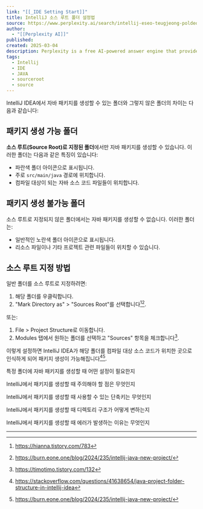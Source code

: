 ```yaml
---
link: "[[_IDE Setting Start]]"
title: IntelliJ 소스 루트 폴더 설정법
source: https://www.perplexity.ai/search/intellij-eseo-teugjeong-poldeo-ij5goMA.TVi_TQHF8Hs5JQ
author:
  - "[[Perplexity AI]]"
published: 
created: 2025-03-04
description: Perplexity is a free AI-powered answer engine that provides accurate, trusted, and real-time answers to any question.
tags:
  - Intellij
  - IDE
  - JAVA
  - sourceroot
  - source
---
```

IntelliJ IDEA에서 자바 패키지를 생성할 수 있는 폴더와 그렇지 않은 폴더의 차이는 다음과 같습니다:

## 패키지 생성 가능 폴더

**소스 루트(Source Root)로 지정된 폴더**에서만 자바 패키지를 생성할 수 있습니다. 이러한 폴더는 다음과 같은 특징이 있습니다:

- 파란색 폴더 아이콘으로 표시됩니다.
- 주로 `src/main/java` 경로에 위치합니다.
- 컴파일 대상이 되는 자바 소스 코드 파일들이 위치합니다.

## 패키지 생성 불가능 폴더

소스 루트로 지정되지 않은 폴더에서는 자바 패키지를 생성할 수 없습니다. 이러한 폴더는:

- 일반적인 노란색 폴더 아이콘으로 표시됩니다.
- 리소스 파일이나 기타 프로젝트 관련 파일들이 위치할 수 있습니다.

## 소스 루트 지정 방법

일반 폴더를 소스 루트로 지정하려면:

1. 해당 폴더를 우클릭합니다.
2. "Mark Directory as" > "Sources Root"를 선택합니다[^2][^5].

또는:

1. File > Project Structure로 이동합니다.
2. Modules 탭에서 원하는 폴더를 선택하고 "Sources" 항목을 체크합니다[^6].

이렇게 설정하면 IntelliJ IDEA가 해당 폴더를 컴파일 대상 소스 코드가 위치한 곳으로 인식하게 되어 패키지 생성이 가능해집니다[^1][^5].

특정 폴더에 자바 패키지를 생성할 때 어떤 설정이 필요한지

IntelliJ에서 패키지를 생성할 때 주의해야 할 점은 무엇인지

IntelliJ에서 패키지를 생성할 때 사용할 수 있는 단축키는 무엇인지

IntelliJ에서 패키지를 생성할 때 디렉토리 구조가 어떻게 변하는지

IntelliJ에서 패키지를 생성할 때 에러가 발생하는 이유는 무엇인지

---

[^1]: https://stackoverflow.com/questions/41638654/java-project-folder-structure-in-intellij-idea

[^2]: https://hianna.tistory.com/783

[^5]: https://burn.eone.one/blog/2024/235/intellij-java-new-project/

[^6]: https://timotimo.tistory.com/132